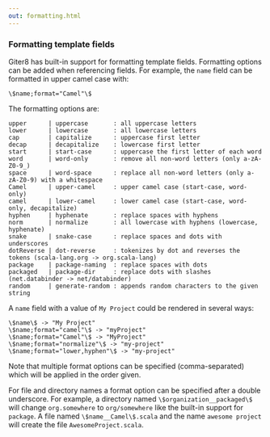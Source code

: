 ```yaml
---
out: formatting.html
---
```


### Formatting template fields

Giter8 has built-in support for formatting template fields. Formatting options
can be added when referencing fields. For example, the `name` field can be
formatted in upper camel case with:

    \$name;format="Camel"\$

The formatting options are:

    upper      | uppercase       : all uppercase letters
    lower      | lowercase       : all lowercase letters
    cap        | capitalize      : uppercase first letter
    decap      | decapitalize    : lowercase first letter
    start      | start-case      : uppercase the first letter of each word
    word       | word-only       : remove all non-word letters (only a-zA-Z0-9_)
    space      | word-space      : replace all non-word letters (only a-zA-Z0-9) with a whitespace
    Camel      | upper-camel     : upper camel case (start-case, word-only)
    camel      | lower-camel     : lower camel case (start-case, word-only, decapitalize)
    hyphen     | hyphenate       : replace spaces with hyphens
    norm       | normalize       : all lowercase with hyphens (lowercase, hyphenate)
    snake      | snake-case      : replace spaces and dots with underscores
    dotReverse | dot-reverse     : tokenizes by dot and reverses the tokens (scala-lang.org -> org.scala-lang)
    package    | package-naming  : replace spaces with dots
    packaged   | package-dir     : replace dots with slashes (net.databinder -> net/databinder)
    random     | generate-random : appends random characters to the given string

A `name` field with a value of `My Project` could be rendered in several ways:

    \$name\$ -> "My Project"
    \$name;format="camel"\$ -> "myProject"
    \$name;format="Camel"\$ -> "MyProject"
    \$name;format="normalize"\$ -> "my-project"
    \$name;format="lower,hyphen"\$ -> "my-project"

Note that multiple format options can be specified (comma-separated) which will
be applied in the order given.

For file and directory names a format option can be specified after a double
underscore. For example, a directory named `\$organization__packaged\$` will
change `org.somewhere` to `org/somewhere` like the built-in support for
`package`. A file named `\$name__Camel\$.scala` and the name `awesome project`
will create the file `AwesomeProject.scala`.
